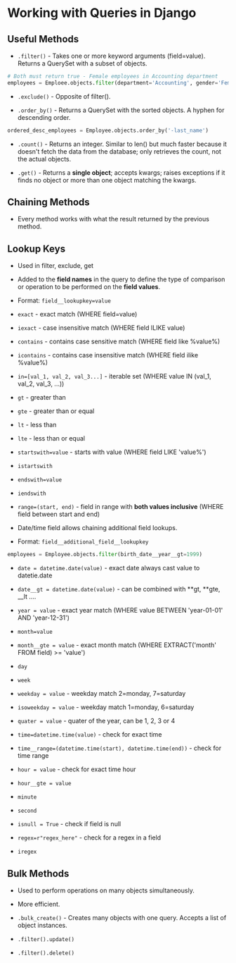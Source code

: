 # Working with Queries in Django

## Useful Methods

-   `.filter()` - Takes one or more keyword arguments (field=value). Returns a QuerySet with a subset of objects.

```python
# Both must return true - Female employees in Accounting department
employees = Emploee.objects.filter(department='Accounting', gender='Female')
```

-   `.exclude()` - Opposite of filter().

-   `.order_by()` - Returns a QuerySet with the sorted objects. A hyphen for descending order.

```python
ordered_desc_employees = Employee.objects.order_by('-last_name')
```

-   `.count()` - Returns an integer. Similar to len() but much faster because it doesn't fetch the data from the database; only retrieves the count, not the actual objects.

-   `.get()` - Returns a **single object**; accepts kwargs; raises exceptions if it finds no object or more than one object matching the kwargs.

## Chaining Methods

-   Every method works with what the result returned by the previous method.

## Lookup Keys

-   Used in filter, exclude, get

-   Added to the **field names** in the query to define the type of comparison or operation to be performed on the **field values**.

-   Format: `field__lookupkey=value`

-   `exact` - exact match (WHERE field=value)

-   `iexact` - case insensitive match (WHERE field ILIKE value)

-   `contains` - contains case sensitive match (WHERE field like %value%)

-   `icontains` - contains case insensitive match (WHERE field ilike %value%)

-   `in=[val_1, val_2, val_3...]` - iterable set (WHERE value IN (val_1, val_2, val_3, ...))

-   `gt` - greater than

-   `gte` - greater than or equal

-   `lt` - less than

-   `lte` - less than or equal
-   `startswith=value` - starts with value (WHERE field LIKE 'value%')

-   `istartswith`

-   `endswith=value`

-   `iendswith`

-   `range=(start, end)` - field in range with **both values inclusive** (WHERE field between start and end)

-   Date/time field allows chaining additional field lookups.

-   Format: `field__additional_field__lookupkey`

```python
employees = Employee.objects.filter(birth_date__year__gt=1999)
```

-   `date = datetime.date(value)` - exact date always cast value to datetie.date

-   `date__gt = datetime.date(value)` - can be combined with **gt, **gte, \_\_lt ....

-   `year = value` - exact year match (WHERE value BETWEEN 'year-01-01' AND 'year-12-31')

-   `month=value`

-   `month__gte = value` - exact month match (WHERE EXTRACT('month' FROM field) >= 'value')

-   `day`

-   `week`

-   `weekday = value` - weekday match 2=monday, 7=saturday

-   `isoweekday = value` - weekday match 1=monday, 6=saturday

-   `quater = value` - quater of the year, can be 1, 2, 3 or 4

-   `time=datetime.time(value)` - check for exact time

-   `time__range=(datetime.time(start), datetime.time(end))` - check for time range

-   `hour = value` - check for exact time hour

-   `hour__gte = value`

-   `minute`

-   `second`

-   `isnull = True` - check if field is null

-   `regex=r"regex_here"` - check for a regex in a field

-   `iregex`

## Bulk Methods

-   Used to perform operations on many objects simultaneously.

-   More efficient.

-   `.bulk_create()` - Creates many objects with one query. Accepts a list of object instances.

-   `.filter().update()`
-   `.filter().delete()`

